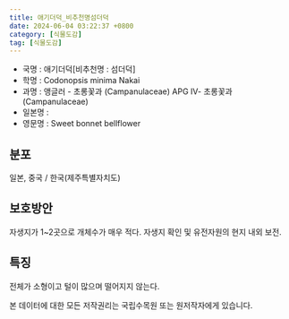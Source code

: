```yaml
---
title: 애기더덕_비추천명섬더덕
date: 2024-06-04 03:22:37 +0800
category: [식물도감]
tag: [식물도감]
---
```




- 국명 : 애기더덕[비추천명 : 섬더덕]
- 학명 : Codonopsis minima Nakai
- 과명 : 앵글러 - 초롱꽃과 (Campanulaceae) APG Ⅳ- 초롱꽃과 (Campanulaceae)
- 일본명 : 
- 영문명 : Sweet bonnet bellflower


## 분포
일본, 중국 / 한국(제주특별자치도) 
## 보호방안
자생지가 1~2곳으로 개체수가 매우 적다. 자생지 확인 및 유전자원의 현지 내외 보전.
## 특징
전체가 소형이고 털이 많으며 떨어지지 않는다.






본 데이터에 대한 모든 저작권리는 국립수목원 또는 원저작자에게 있습니다.
